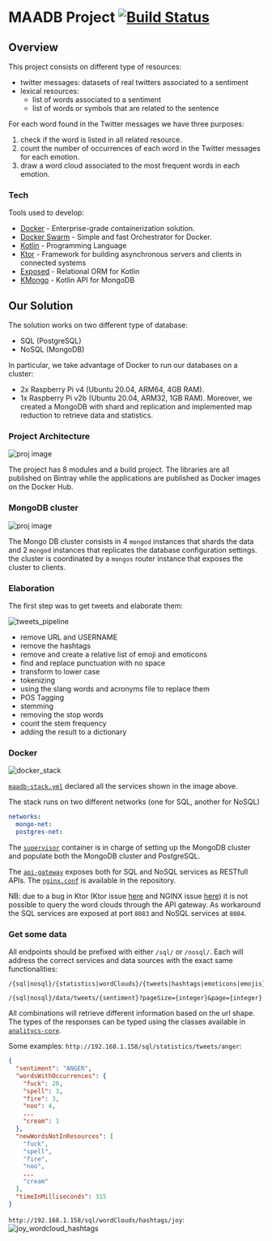 # MAADB Project [![Build Status](https://travis-ci.org/lamba92/maadb-project.svg?branch=master)](https://travis-ci.org/lamba92/maadb-project)

## Overview
This project consists on different type of resources:
- twitter messages: datasets of real twitters associated to a sentiment
- lexical resources:
    - list of words associated to a sentiment
    - list of words or symbols that are related to the sentence

For each word found in the Twitter messages we have three purposes: 
1. check if the word is listed in all related resource.
2. count the number of occurrences of each word in the Twitter messages for each emotion.
3. draw a word cloud associated to the most frequent words in each emotion.

### Tech
Tools used to develop:

* [Docker] - Enterprise-grade containerization solution.
* [Docker Swarm] - Simple and fast Orchestrator for Docker.
* [Kotlin] - Programming Language
* [Ktor] - Framework for building asynchronous servers and clients in connected systems
* [Exposed] - Relational ORM for Kotlin
* [KMongo] - Kotlin API for MongoDB

## Our Solution

The solution works on two different type of database:

- SQL (PostgreSQL)
- NoSQL (MongoDB)

In particular, we take advantage of Docker to run our databases on a cluster:
 - 2x Raspberry Pi v4 (Ubuntu 20.04, ARM64, 4GB RAM).
 - 1x Raspberry Pi v2b (Ubuntu 20.04, ARM32, 1GB RAM).
Moreover, we created a MongoDB with shard and replication and implemented map reduction to retrieve data and statistics.

### Project Architecture

![proj image](assets/architettura-librerie-maadb.png)

The project has 8 modules and a build project. The libraries are all published on Bintray while the applications are 
published as Docker images on the Docker Hub.

### MongoDB cluster

![proj image](assets/mongo-cluster.png)

The Mongo DB cluster consists in 4 `mongod` instances that shards the data and 2 `mongod` instances that replicates 
the database configuration settings. the cluster is coordinated by a `mongos` router instance that exposes the cluster 
to clients.

### Elaboration
The first step was to get tweets and elaborate them:

![tweets_pipeline](assets/tweet-elaboration-pipeline.png)

- remove URL and USERNAME
- remove the hashtags
- remove and create a relative list of emoji and emoticons
- find and replace punctuation with no space
- transform to lower case
- tokenizing
- using the slang words and acronyms file to replace them
- POS Tagging
- stemming
- removing the stop words
- count the stem frequency
- adding the result to a dictionary

### Docker

![docker_stack](assets/raspi-stack.png)

[`maadb-stack.yml`](maadb-stack.yml) declared all the services shown in the image above. 

The stack runs on two different networks (one for SQL, another for NoSQL)
```yml
networks:
  mongo-net:
  postgres-net:
```
The [`supervisor`](maadb-stack.yml#L74-L105) container is in charge of setting up the MongoDB cluster and populate both the MongoDB cluster and PostgreSQL. 

The [`api-gateway`](maadb-stack.yml#L203-L220) exposes both for SQL and NoSQL services as RESTfull APIs. The [`nginx.conf`](nginx.conf) is available in the repository.

NB: due to a bug in Ktor (Ktor issue [here](https://github.com/ktorio/ktor/issues/1933) and NGINX issue [here](https://trac.nginx.org/nginx/ticket/2000)) it is not possible to query the word clouds through the API gateway. As workaround the SQL services are exposed at port `8083` and NoSQL services at `8084`.

### Get some data

All endpoints should be prefixed with either `/sql/` or `/nosql/`. Each will address the correct services and data sources with the exact same functionalities:

```
/{sql|nosql}/{statistics|wordClouds}/{tweets|hashtags|emoticons|emojis}/{sentiment}`

/{sql|nosql}/data/tweets/{sentiment}?pageSize={integer}&page={integer}
```

All combinations will retrieve different information based on the url shape. The types of the responses can be typed using the classes available in [`analitycs-core`](analytics-core/src/jvmMain/kotlin/edu/unito/maadb/sql/analytics/core/TweetsStatisticsResult.kt).

Some examples: 
`http://192.168.1.158/sql/statistics/tweets/anger`:
```json
{
  "sentiment": "ANGER",
  "wordsWithOccurrences": {
    "fuck": 20,
    "spell": 3,
    "fire": 3,
    "noo": 4,
    ...
    "cream": 1
  },
  "newWordsNotInResources": [
    "fuck",
    "spell",
    "fire",
    "noo",
    ...
    "cream"
  ],
  "timeInMilliseconds": 315
}
```
`http://192.168.1.158/sql/wordClouds/hashtags/joy`:
![joy_wordcloud_hashtags](assets/joy.png)

[Docker]: <https://www.docker.com>
[Docker Swarm]: <https://docs.docker.com/engine/swarm/>
[Kotlin]: <https://kotlinlang.org> 
[Ktor]: <https://ktor.io>
[Exposed]: <https://github.com/JetBrains/Exposed>
[KMongo]: <https://litote.org/kmongo>
